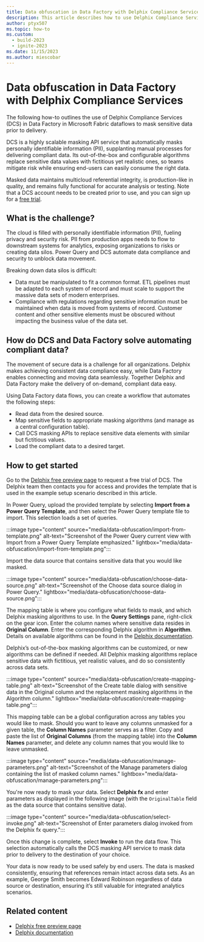 ```yaml
---
title: Data obfuscation in Data Factory with Delphix Compliance Services
description: This article describes how to use Delphix Compliance Services masking APIs to obfuscate data in Data Factory in Microsoft Fabric.
author: ptyx507
ms.topic: how-to
ms.custom:
  - build-2023
  - ignite-2023
ms.date: 11/15/2023
ms.author: miescobar
---
```


# Data obfuscation in Data Factory with Delphix Compliance Services

The following how-to outlines the use of Delphix Compliance Services (DCS) in Data Factory in Microsoft Fabric dataflows to mask sensitive data prior to delivery.

DCS is a highly scalable masking API service that automatically masks personally identifiable information (PII), supplanting manual processes for delivering compliant data. Its out-of-the-box and configurable algorithms replace sensitive data values with fictitious yet realistic ones, so teams mitigate risk while ensuring end-users can easily consume the right data.

Masked data maintains multicloud referential integrity, is production-like in quality, and remains fully functional for accurate analysis or testing. Note that a DCS account needs to be created prior to use, and you can sign up for a [free trial](https://www.delphix.com/solutions/azure-trial).

## What is the challenge?

The cloud is filled with personally identifiable information (PII), fueling privacy and security risk. PII from production apps needs to flow to downstream systems for analytics, exposing organizations to risks or creating data silos. Power Query and DCS automate data compliance and security to unblock data movement.

Breaking down data silos is difficult:

- Data must be manipulated to fit a common format. ETL pipelines must be adapted to each system of record and must scale to support the massive data sets of modern enterprises.
- Compliance with regulations regarding sensitive information must be maintained when data is moved from systems of record. Customer content and other sensitive elements must be obscured without impacting the business value of the data set.

## How do DCS and Data Factory solve automating compliant data?

The movement of secure data is a challenge for all organizations. Delphix makes achieving consistent data compliance easy, while Data Factory enables connecting and moving data seamlessly. Together Delphix and Data Factory make the delivery of on-demand, compliant data easy.

Using Data Factory data flows, you can create a workflow that automates the following steps:

- Read data from the desired source.
- Map sensitive fields to appropriate masking algorithms (and manage as a central configuration table).
- Call DCS masking APIs to replace sensitive data elements with similar but fictitious values.
- Load the compliant data to a desired target.

## How to get started

Go to the [Delphix free preview page](https://www.delphix.com/solutions/azure-trial) to request a free trial of DCS. The Delphix team then contacts you for access and provides the template that is used in the example setup scenario described in this article.

In Power Query, upload the provided template by selecting **Import from a Power Query Template**, and then select the Power Query template file to import. This selection loads a set of queries.

:::image type="content" source="media/data-obfuscation/import-from-template.png" alt-text="Screenshot of the Power Query current view with Import from a Power Query Template emphasized." lightbox="media/data-obfuscation/import-from-template.png":::

Import the data source that contains sensitive data that you would like masked.

:::image type="content" source="media/data-obfuscation/choose-data-source.png" alt-text="Screenshot of the Choose data source dialog in Power Query." lightbox="media/data-obfuscation/choose-data-source.png":::

The mapping table is where you configure what fields to mask, and which Delphix masking algorithms to use. In the **Query Settings** pane, right-click on the gear icon. Enter the column names where sensitive data resides in **Original Column**. Enter the corresponding Delphix algorithm in **Algorithm**. Details on available algorithms can be found in the [Delphix documentation](https://maskingdocs.delphix.com/Securing_Sensitive_Data/Algorithms/Algorithms_Introduction/).

Delphix’s out-of-the-box masking algorithms can be customized, or new algorithms can be defined if needed. All Delphix masking algorithms replace sensitive data with fictitious, yet realistic values, and do so consistently across data sets.

:::image type="content" source="media/data-obfuscation/create-mapping-table.png" alt-text="Screenshot of the Create table dialog with sensitive data in the Original column and the replacement masking algorithms in the Algorithm column." lightbox="media/data-obfuscation/create-mapping-table.png":::

This mapping table can be a global configuration across any tables you would like to mask. Should you want to leave any columns unmasked for a given table, the **Column Names** parameter serves as a filter. Copy and paste the list of **Original Columns** (from the mapping table) into the **Column Names** parameter, and delete any column names that you would like to leave unmasked.

:::image type="content" source="media/data-obfuscation/manage-parameters.png" alt-text="Screenshot of the Manage parameters dialog containing the list of masked column names." lightbox="media/data-obfuscation/manage-parameters.png":::

You're now ready to mask your data. Select **Delphix fx** and enter parameters as displayed in the following image (with the `OriginalTable` field as the data source that contains sensitive data).

:::image type="content" source="media/data-obfuscation/select-invoke.png" alt-text="Screenshot of Enter parameters dialog invoked from the Delphix fx query.":::

Once this change is complete, select **Invoke** to run the data flow. This selection automatically calls the DCS masking API service to mask data prior to delivery to the destination of your choice.

Your data is now ready to be used safely by end users. The data is masked consistently, ensuring that references remain intact across data sets. As an example, George Smith becomes Edward Robinson regardless of data source or destination, ensuring it’s still valuable for integrated analytics scenarios.

## Related content

- [Delphix free preview page](https://www.delphix.com/solutions/azure-trial)
- [Delphix documentation](https://maskingdocs.delphix.com/Securing_Sensitive_Data/Algorithms/Algorithms_Introduction/)
